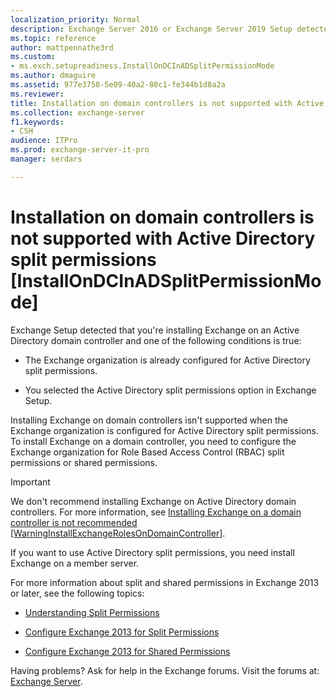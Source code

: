 ```yaml
---
localization_priority: Normal
description: Exchange Server 2016 or Exchange Server 2019 Setup detected that you're installing Exchange on a domain controller in an Active Directory split permissions organization.
ms.topic: reference
author: mattpennathe3rd
ms.custom:
- ms.exch.setupreadiness.InstallOnDCInADSplitPermissionMode
ms.author: dmaguire
ms.assetid: 977e3758-5e09-40a2-80c1-fe344b1d8a2a
ms.reviewer: 
title: Installation on domain controllers is not supported with Active Directory split permissions [InstallOnDCInADSplitPermissionMode]
ms.collection: exchange-server
f1.keywords:
- CSH
audience: ITPro
ms.prod: exchange-server-it-pro
manager: serdars

---
```


# Installation on domain controllers is not supported with Active Directory split permissions [InstallOnDCInADSplitPermissionMode]

Exchange Setup detected that you're installing Exchange on an Active Directory domain controller and one of the following conditions is true:

- The Exchange organization is already configured for Active Directory split permissions.

- You selected the Active Directory split permissions option in Exchange Setup.

Installing Exchange on domain controllers isn't supported when the Exchange organization is configured for Active Directory split permissions. To install Exchange on a domain controller, you need to configure the Exchange organization for Role Based Access Control (RBAC) split permissions or shared permissions.

> [!IMPORTANT]
> We don't recommend installing Exchange on Active Directory domain controllers. For more information, see [Installing Exchange on a domain controller is not recommended [WarningInstallExchangeRolesOnDomainController]](ms-exch-setupreadiness-warninginstallexchangerolesondomaincontroller.md).

If you want to use Active Directory split permissions, you need install Exchange on a member server.

For more information about split and shared permissions in Exchange 2013 or later, see the following topics:

- [Understanding Split Permissions](https://docs.microsoft.com/exchange/understanding-split-permissions-exchange-2013-help)

- [Configure Exchange 2013 for Split Permissions](https://docs.microsoft.com/exchange/configure-exchange-2013-for-split-permissions-exchange-2013-help)

- [Configure Exchange 2013 for Shared Permissions](https://docs.microsoft.com/exchange/configure-exchange-2013-for-shared-permissions-exchange-2013-help)

Having problems? Ask for help in the Exchange forums. Visit the forums at: [Exchange Server](https://go.microsoft.com/fwlink/p/?linkId=60612).
